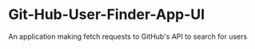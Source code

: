 # Git-Hub-User-Finder-App-UI
An application making fetch requests to GitHub's API to search for users
